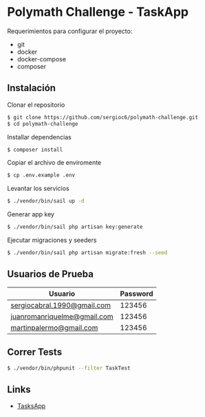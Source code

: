 # Polymath Challenge - TaskApp

Requerimientos para configurar el proyecto:
- git
- docker
- docker-compose
- composer

## Instalación

Clonar el repositorio
```sh
$ git clone https://github.com/sergioc6/polymath-challenge.git
$ cd polymath-challenge
```

Installar dependencias
```sh
$ composer install
```

Copiar el archivo de enviromente
```sh
$ cp .env.example .env
```

Levantar los servicios
```sh
$ ./vendor/bin/sail up -d
```

Generar app key
```sh
$ ./vendor/bin/sail php artisan key:generate
```

Ejecutar migraciones y seeders
```sh
$ ./vendor/bin/sail php artisan migrate:fresh --seed
```

## Usuarios de Prueba

Usuario | Password  
--- | --- 
sergiocabral.1990@gmail.com | 123456 
juanromanriquelme@gmail.com | 123456
martinpalermo@gmail.com | 123456

## Correr Tests
```sh
$ ./vendor/bin/phpunit --filter TaskTest
```

## Links

- [TasksApp](http://localhost/tasks)
